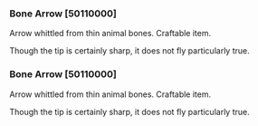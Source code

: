 ### Bone Arrow [50110000]

Arrow whittled from thin animal bones. Craftable item.

Though the tip is certainly sharp, it does not fly particularly true.### Bone Arrow [50110000]

Arrow whittled from thin animal bones. Craftable item.

Though the tip is certainly sharp, it does not fly particularly true.